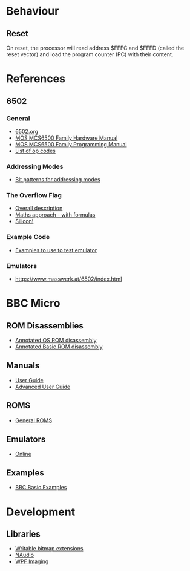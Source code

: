 
# Behaviour

## Reset

On reset, the processor will read address $FFFC and $FFFD (called the reset vector) and load the program 
counter (PC) with their content. 

# References

## 6502

### General

* [6502.org](http://6502.org/)
* [MOS MCS6500 Family Hardware Manual](http://6502.org/documents/books/mcs6500_family_hardware_manual.pdf)
* [MOS MCS6500 Family Programming Manual](http://6502.org/documents/books/mcs6500_family_programming_manual.pdf)
* [List of op codes](http://6502.org/tutorials/6502opcodes.html)

### Addressing Modes

* [Bit patterns for addressing modes](https://llx.com/Neil/a2/opcodes.html)

### The Overflow Flag

* [Overall description](http://www.6502.org/tutorials/vflag.html)
* [Maths approach - with formulas](https://www.righto.com/2012/12/the-6502-overflow-flag-explained.html)
* [Silicon!](http://www.righto.com/2013/01/a-small-part-of-6502-chip-explained.html)

### Example Code

* [Examples to use to test emulator](https://www.assemblytutorial.com/6502/)

### Emulators

* https://www.masswerk.at/6502/index.html

# BBC Micro

## ROM Disassemblies

* [Annotated OS ROM disassembly](https://tobylobster.github.io/mos/)
* [Annotated Basic ROM disassembly](http://mdfs.net/Info/Comp/Acorn/Source/Basic.htm)

## Manuals

* [User Guide](http://bbc.nvg.org/doc/BBCUserGuide-1.00.pdf)
* [Advanced User Guide](http://www.primrosebank.net/computers/bbc/documents/BBC%20Microcomputer%20Advanced%20User%20Guide.pdf
)

## ROMS

* [General ROMS](http://bbc.nvg.org/rom/)

## Emulators

* [Online](https://bbc.godbolt.org/)

## Examples

* [BBC Basic Examples](https://central.kaserver5.org/Kasoft/Typeset/BBC/Ch06.html)

# Development

## Libraries

* [Writable bitmap extensions](https://github.com/reneschulte/WriteableBitmapEx)
* [NAudio](https://github.com/naudio/NAudio)
* [WPF Imaging](https://docs.microsoft.com/en-us/dotnet/desktop/wpf/graphics-multimedia/imaging-overview?view=netframeworkdesktop-4.8)

